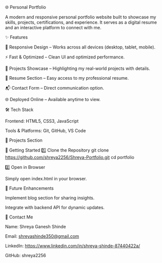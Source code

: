 🌐 Personal Portfolio

A modern and responsive personal portfolio website built to showcase my skills, projects, certifications, and experience. It serves as a digital resume and an interactive platform to connect with me.

✨ Features

🎨 Responsive Design – Works across all devices (desktop, tablet, mobile).

⚡ Fast & Optimized – Clean UI and optimized performance.

📂 Projects Showcase – Highlighting my real-world projects with details.

📜 Resume Section – Easy access to my professional resume.

📬 Contact Form – Direct communication option.

🌐 Deployed Online – Available anytime to view.

🛠️ Tech Stack

Frontend: HTML5, CSS3, JavaScript

Tools & Platforms: Git, GitHub, VS Code

📂 Projects Section

🚀 Getting Started
1️⃣ Clone the Repository
git clone https://github.com/shreya2256/Shreya-Portfolio.git
cd portfolio

2️⃣ Open in Browser

Simply open index.html in your browser.

📌 Future Enhancements


Implement blog section for sharing insights.

Integrate with backend API for dynamic updates.

📧 Contact Me

Name: Shreya Ganesh Shinde

Email: shreyashinde350@gmail.com

LinkedIn: https://www.linkedin.com/in/shreya-shinde-87440422a/

GitHub: shreya2256
